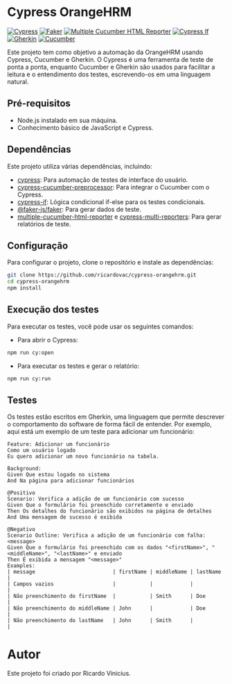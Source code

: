 # Cypress OrangeHRM

[![Cypress](https://img.shields.io/badge/cypress-12.11.0-brightgreen)](https://www.cypress.io/)
[![Faker](https://img.shields.io/badge/faker-8.2.0-brightgreen)](https://www.npmjs.com/package/@faker-js/faker)
[![Multiple Cucumber HTML Reporter](https://img.shields.io/badge/multiple--cucumber--html--reporter-3.5.0-brightgreen)](https://www.npmjs.com/package/multiple-cucumber-html-reporter)
[![Cypress If](https://img.shields.io/badge/cypress--if-1.10.5-brightgreen)](https://www.npmjs.com/package/cypress-if)
[![Gherkin](https://img.shields.io/badge/gherkin-brightgreen)](https://cucumber.io/docs/gherkin/)
[![Cucumber](https://img.shields.io/badge/cucumber-brightgreen)](https://cucumber.io/)

Este projeto tem como objetivo a automação da OrangeHRM usando Cypress, Cucumber e Gherkin. O Cypress é uma ferramenta de teste de ponta a ponta, enquanto Cucumber e Gherkin são usados para facilitar a leitura e o entendimento dos testes, escrevendo-os em uma linguagem natural.

## Pré-requisitos

- Node.js instalado em sua máquina.
- Conhecimento básico de JavaScript e Cypress.

## Dependências

Este projeto utiliza várias dependências, incluindo:

- [cypress](https://www.cypress.io/): Para automação de testes de interface do usuário.
- [cypress-cucumber-preprocessor](https://github.com/badeball/cypress-cucumber-preprocessor): Para integrar o Cucumber com o Cypress.
- [cypress-if](https://github.com/bahmutov/cypress-if): Lógica condicional if-else para os testes condicionais.
- [@faker-js/faker](https://github.com/faker-js/faker): Para gerar dados de teste.
- [multiple-cucumber-html-reporter](https://www.npmjs.com/package/multiple-cucumber-html-reporter) e
  [cypress-multi-reporters](https://www.npmjs.com/package/cypress-multi-reporters): Para gerar relatórios de teste.

## Configuração

Para configurar o projeto, clone o repositório e instale as dependências:

```bash
git clone https://github.com/ricardovac/cypress-orangehrm.git
cd cypress-orangehrm
npm install
```

## Execução dos testes

Para executar os testes, você pode usar os seguintes comandos:

- Para abrir o Cypress:

```bash
npm run cy:open
```

- Para executar os testes e gerar o relatório:

```bash
npm run cy:run
```

## Testes

Os testes estão escritos em Gherkin, uma linguagem que permite descrever o comportamento do software de forma fácil de entender. Por exemplo, aqui está um exemplo de um teste para adicionar um funcionário:

```gherkin
Feature: Adicionar um funcionário
Como um usuário logado
Eu quero adicionar um novo funcionário na tabela.

Background:
Given Que estou logado no sistema
And Na página para adicionar funcionários

@Positivo
Scenario: Verifica a adição de um funcionário com sucesso
Given Que o formulário foi preenchido corretamente e enviado
Then Os detalhes do funcionário são exibidos na página de detalhes
And Uma mensagem de sucesso é exibida

@Negativo
Scenario Outline: Verifica a adição de um funcionário com falha: <message>
Given Que o formulário foi preenchido com os dados "<firstName>", "<middleName>", "<lastName>" e enviado
Then É exibida a mensagem "<message>"
Examples:
| message                         | firstName | middleName | lastName |
| Campos vazios                   |           |            |          |
| Não preenchimento do firstName  |           | Smith      | Doe      |
| Não preenchimento do middleName | John      |            | Doe      |
| Não preenchimento do lastName   | John      | Smith      |          |
```

# Autor

Este projeto foi criado por Ricardo Vinicius.
